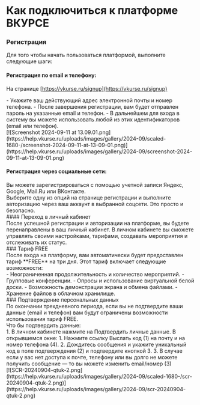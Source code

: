 # Как подключиться к платформе ВКУРСЕ

### Регистрация

<div id="bkmrk-">  
</div>Для того чтобы начать пользоваться платформой, выполните следующие шаги:

#### Регистрация по email и телефону: 

На странице [https://vkurse.ru/signup](https://vkurse.ru/signup)

<div id="bkmrk-%D0%A3%D0%BA%D0%B0%D0%B6%D0%B8%D1%82%D0%B5-%D0%B2%D0%B0%D1%88-%D0%B4%D0%B5%D0%B9%D1%81%D1%82%D0%B2%D1%83%D1%8E"><div>- Укажите ваш действующий адрес электронной почты и номер телефона.
- После завершения регистрации, вам будет отправлен пароль на указанные email и телефон.
- В дальнейшем для входа в систему вы можете использовать любой из этих идентификаторов (email или телефон).

</div></div>[![Screenshot 2024-09-11 at 13.09.01.png](https://help.vkurse.ru/uploads/images/gallery/2024-09/scaled-1680-/screenshot-2024-09-11-at-13-09-01.png)](https://help.vkurse.ru/uploads/images/gallery/2024-09/screenshot-2024-09-11-at-13-09-01.png)

#### Регистрация через социальные сети:

<div id="bkmrk-%D0%92%D1%8B-%D0%BC%D0%BE%D0%B6%D0%B5%D1%82%D0%B5-%D0%B7%D0%B0%D1%80%D0%B5%D0%B3%D0%B8%D1%81%D1%82%D1%80%D0%B8">Вы можете зарегистрироваться с помощью учетной записи Яндекс, Google, Mail.Ru или ВКонтакте.</div><div id="bkmrk-%D0%92%D1%8B%D0%B1%D0%B5%D1%80%D0%B8%D1%82%D0%B5-%D0%BE%D0%B4%D0%BD%D1%83-%D0%B8%D0%B7-%D0%BE%D0%BF%D1%86">Выберите одну из опций на странице регистрации и выполните авторизацию через ваш аккаунт в выбранной соцсети. Это просто и безопасно.</div>#### Переход в личный кабинет

<div id="bkmrk--2">  
</div><div id="bkmrk-%D0%9F%D0%BE%D1%81%D0%BB%D0%B5-%D1%83%D1%81%D0%BF%D0%B5%D1%88%D0%BD%D0%BE%D0%B9-%D1%80%D0%B5%D0%B3%D0%B8%D1%81">После успешной регистрации и авторизации на платформе, вы будете перенаправлены в ваш личный кабинет. В личном кабинете вы сможете управлять своими настройками, тарифами, создавать мероприятия и отслеживать их статус.</div>### Тариф FREE

<div id="bkmrk--3">  
</div><div id="bkmrk-%D0%9F%D0%BE%D1%81%D0%BB%D0%B5-%D0%B2%D1%85%D0%BE%D0%B4%D0%B0-%D0%BD%D0%B0-%D0%BF%D0%BB%D0%B0%D1%82%D1%84">После входа на платформу, вам автоматически будет предоставлен тариф **FREE** на три дня. Этот тариф включает следующие возможности:</div><div id="bkmrk--4">  
</div><div id="bkmrk-%D0%9D%D0%B5%D0%BE%D0%B3%D1%80%D0%B0%D0%BD%D0%B8%D1%87%D0%B5%D0%BD%D0%BD%D0%B0%D1%8F-%D0%BF%D1%80%D0%BE%D0%B4%D0%BE">- Неограниченная продолжительность и количество мероприятий.
- Групповые конференции.
- Опросы и использование виртуальной белой доски.
- Возможность демонстрации экрана и обмена файлами.
- Хранение файлов в облачном хранилище.

</div>### Подтверждение персональных данных

<div id="bkmrk--5">  
</div><div id="bkmrk-%D0%9F%D0%BE-%D0%BE%D0%BA%D0%BE%D0%BD%D1%87%D0%B0%D0%BD%D0%B8%D0%B8-%D1%82%D1%80%D0%B5%D1%85%D0%B4%D0%BD%D0%B5">По окончании трехдневного периода, если вы не подтвердите ваши данные (email и телефон) вам будут ограничены возможности использования тариф FREE.</div><div id="bkmrk--6">  
</div><div id="bkmrk-%D0%A7%D1%82%D0%BE-%D0%B1%D1%8B-%D0%BF%D0%BE%D0%B4%D1%82%D0%B2%D0%B5%D1%80%D0%B4%D0%B8%D1%82%D1%8C-%D0%B4">Что бы подтвердить данные:</div><div id="bkmrk-%D0%92-%D0%BB%D0%B8%D1%87%D0%BD%D0%BE%D0%BC-%D0%BA%D0%B0%D0%B1%D0%B8%D0%BD%D0%B5%D1%82%D0%B5-%D0%BD%D0%B0">1. В личном кабинете нажмите на Подтвердить личные данные. В открывшемся окне: 
    1. Нажмите ссылку Выслать код (1) на почту и на номер телефона (4).
    2. Дождитесь сообщения и укажите уникальный код в поле подтверждения (2) и подтвердите кнопкой
    3. 3. В случае если у вас нет доступа к почте, телефону или вы долго не можете получить сообщение — то вы можете изменить email/номер (3)

</div><div id="bkmrk--7"></div><div id="bkmrk--8">[![SCR-20240904-qtuk-2.png](https://help.vkurse.ru/uploads/images/gallery/2024-09/scaled-1680-/scr-20240904-qtuk-2.png)](https://help.vkurse.ru/uploads/images/gallery/2024-09/scr-20240904-qtuk-2.png)</div>